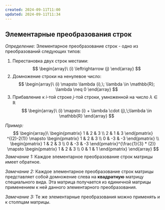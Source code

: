 ```yaml
---
created: 2024-09-11T11:00
updated: 2024-09-11T11:34
---
```


## Элементарные преобразования строк

*Определение:* Элементарное преобразование строк - одно из преобразований следующих типов:

1. Перестановка двух строк местами:$$
\begin{array}\
(i) \leftrightarrow (j)
\end{array}
$$
2. Домножение строки на ненулевое число:$$
\begin{array}\
(i) \mapsto \lambda (i),\; \lambda \in \mathbb{R}; \lambda \neq 0
\end{array}
$$
3. Прибавление к $i$-той строке $j$-той строки, умноженной на число $\lambda \in \mathbb{R}$
$$
\begin{array}\
(i) \mapsto (i) + \lambda \cdot (j),\;\lambda \in \mathbb{R}
\end{array}
$$

*Пример:* $$
\begin{array}\
\begin{pmatrix}
1 & 2 & 3 \\
2 & 1 & 3
\end{pmatrix} ^{(2)-2(1)} \mapsto \begin{pmatrix}
1 & 2 & 3 \\
0 & -3 & -3
\end{pmatrix} \\
\begin{pmatrix}
1 & 2 & 3 \\
0 & -3 & -3
\end{pmatrix}^{\frac{1}{3} * (2)} \mapsto \begin{pmatrix}
1 & 2 & 3 \\
0 & 1 & 1
\end{pmatrix}
\end{array}
$$
*Замечание 1:* Каждое элементарное преобразование строк матрицы имеет обратное.

*Замечание 2:* Каждое элементарное преобразование строк матрицы представляет собой домножение слева на **квадратную** матрицу специального вида. Эта матрица получается из единичной матрицы применением к ней данного элементарного преобразования.

*Замечание 3:* Те же элементарные преобразования можно применять и к столпцам матрицы.